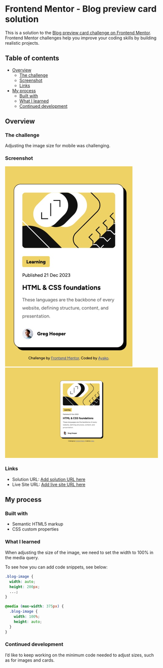 # Frontend Mentor - Blog preview card solution

This is a solution to the [Blog preview card challenge on Frontend Mentor](https://www.frontendmentor.io/challenges/blog-preview-card-ckPaj01IcS). Frontend Mentor challenges help you improve your coding skills by building realistic projects.

## Table of contents

- [Overview](#overview)
  - [The challenge](#the-challenge)
  - [Screenshot](#screenshot)
  - [Links](#links)
- [My process](#my-process)
  - [Built with](#built-with)
  - [What I learned](#what-i-learned)
  - [Continued development](#continued-development)

## Overview

### The challenge

Adjusting the image size for mobile was challenging.

### Screenshot

![375px](./assets/images/375px.jpeg)
![1440px](./assets/images/1440px.jpeg)

### Links

- Solution URL: [Add solution URL here](https://github.com/Ayako-Yokoe/blog-preview-card)
- Live Site URL: [Add live site URL here](https://blog-preview-card-ashy-one.vercel.app/)

## My process

### Built with

- Semantic HTML5 markup
- CSS custom properties

### What I learned

When adjusting the size of the image, we need to set the width to 100% in the media query.

To see how you can add code snippets, see below:

```css
.blog-image {
  width: auto;
  height: 200px;
  ...;
}
```

```css
@media (max-width: 375px) {
  .blog-image {
    width: 100%;
    height: auto;
  }
}
```

### Continued development

I’d like to keep working on the minimum code needed to adjust sizes, such as for images and cards.
